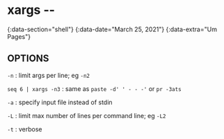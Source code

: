 # xargs --
{:data-section="shell"}
{:data-date="March 25, 2021"}
{:data-extra="Um Pages"}

## OPTIONS

`-n`
: limit args per line; eg `-n2`

`seq 6 | xargs -n3`
: same as `paste -d' ' - - -'` or `pr -3ats`

`-a`
: specify input file instead of stdin

`-L`
: limit max number of lines per command line; eg `-L2`

`-t`
: verbose
